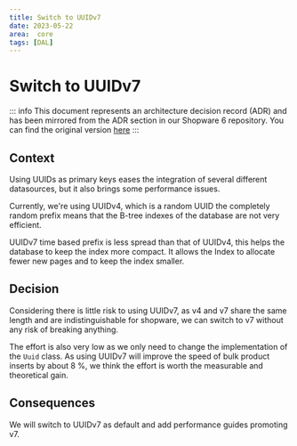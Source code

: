 ```yaml
---
title: Switch to UUIDv7
date: 2023-05-22
area:  core
tags: [DAL]
---
```


# Switch to UUIDv7

::: info
This document represents an architecture decision record (ADR) and has been mirrored from the ADR section in our Shopware 6 repository.
You can find the original version [here](https://github.com/shopware/platform/blob/trunk/adr/2023-05-22-switch-to-uuidv7.md)
:::

## Context

Using UUIDs as primary keys eases the integration of several different datasources,
but it also brings some performance issues.

Currently, we're using UUIDv4, which is a random UUID the completely random prefix means
that the B-tree indexes of the database are not very efficient.

UUIDv7 time based prefix is less spread than that of UUIDv4, this helps the database to keep the index more compact.
It allows the Index to allocate fewer new pages and to keep the index smaller.

## Decision

Considering there is little risk to using UUIDv7, as v4 and v7 share the same
length and are indistinguishable for shopware, we can switch to v7 without any risk
of breaking anything.

The effort is also very low as we only need to change the
implementation of the `Uuid` class. As using UUIDv7 will improve the speed of
bulk product inserts by about 8 %, we think the effort is worth the measurable and
theoretical gain.

## Consequences

We will switch to UUIDv7 as default and add performance guides promoting v7.
